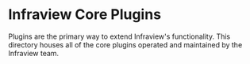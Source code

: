 # Infraview Core Plugins

Plugins are the primary way to extend Infraview's functionality. This directory houses all of the core plugins operated and maintained by the Infraview team.
